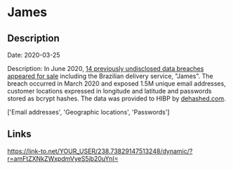 # James

## Description

Date: 2020-03-25

Description:
In June 2020, <a href="https://www.binarydefense.com/threat_watch/seller-floods-forums-with-stolen-data/" target="_blank" rel="noopener">14 previously undisclosed data breaches appeared for sale</a> including the Brazilian delivery service, &quot;James&quot;. The breach occurred in March 2020 and exposed 1.5M unique email addresses, customer locations expressed in longitude and latitude and passwords stored as bcrypt hashes. The data was provided to HIBP by <a href="https://dehashed.com/" target="_blank" rel="noopener">dehashed.com</a>.


['Email addresses', 'Geographic locations', 'Passwords']

## Links

https://link-to.net/YOUR_USER/238.73829147513248/dynamic/?r=amFtZXNkZWxpdmVyeS5jb20uYnI=